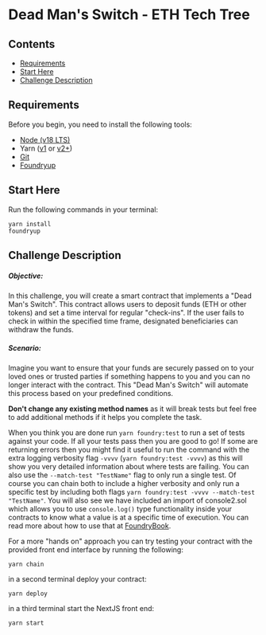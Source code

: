 # Dead Man's Switch - ETH Tech Tree

## Contents

- [Requirements](#requirements)
- [Start Here](#start-here)
- [Challenge Description](#challenge-description)

## Requirements

Before you begin, you need to install the following tools:

- [Node (v18 LTS)](https://nodejs.org/en/download/)
- Yarn ([v1](https://classic.yarnpkg.com/en/docs/install/) or [v2+](https://yarnpkg.com/getting-started/install))
- [Git](https://git-scm.com/downloads)
- [Foundryup](https://book.getfoundry.sh/getting-started/installation)

## Start Here

Run the following commands in your terminal:

```
yarn install
foundryup
```

## Challenge Description

##### Objective:

In this challenge, you will create a smart contract that implements a "Dead Man's Switch". This contract allows users to deposit funds (ETH or other tokens) and set a time interval for regular "check-ins". If the user fails to check in within the specified time frame, designated beneficiaries can withdraw the funds.

##### Scenario:

Imagine you want to ensure that your funds are securely passed on to your loved ones or trusted parties if something happens to you and you can no longer interact with the contract. This "Dead Man's Switch" will automate this process based on your predefined conditions.

**Don't change any existing method names** as it will break tests but feel free to add additional methods if it helps you complete the task.

When you think you are done run `yarn foundry:test` to run a set of tests against your code. If all your tests pass then you are good to go! If some are returning errors then you might find it useful to run the command with the extra logging verbosity flag `-vvvv` (`yarn foundry:test -vvvv`) as this will show you very detailed information about where tests are failing. You can also use the `--match-test "TestName"` flag to only run a single test. Of course you can chain both to include a higher verbosity and only run a specific test by including both flags `yarn foundry:test -vvvv --match-test "TestName"`. You will also see we have included an import of console2.sol which allows you to use `console.log()` type functionality inside your contracts to know what a value is at a specific time of execution. You can read more about how to use that at [FoundryBook](https://book.getfoundry.sh/reference/forge-std/console-log).

For a more "hands on" approach you can try testing your contract with the provided front end interface by running the following:

```
yarn chain
```

in a second terminal deploy your contract:

```
yarn deploy
```

in a third terminal start the NextJS front end:

```
yarn start
```
